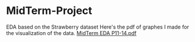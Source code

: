 # MidTerm-Project
EDA based on the Strawberry dataset
Here's the pdf of graphes I made for the visualization of the data.
[MidTerm EDA P11-14.pdf](https://github.com/2022Fall-MSSP-MA615/MidTerm-Project/files/9956462/MidTerm.EDA.P11-14.pdf)
